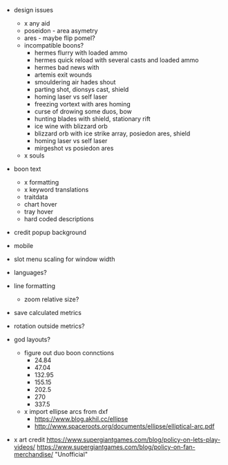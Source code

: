 - design issues
  - x any aid
  - poseidon - area asymetry
  - ares - maybe flip pomel?
  - incompatible boons?
    - hermes flurry with loaded ammo
    - hermes quick reload with several casts and loaded ammo
    - hermes bad news with 
    - artemis exit wounds
    - smouldering air hades shout
    - parting shot, dionsys cast, shield
    - homing laser vs self laser
    - freezing vortext with ares homing
    - curse of drowing some duos, bow
    - hunting blades with shield, stationary rift
    - ice wine with blizzard orb
    - blizzard orb with ice strike array, posiedon ares, shield
    - homing laser vs self laser
    - mirgeshot vs posiedon ares
  - x souls
- boon text
  - x formatting
  - x keyword translations
  - traitdata
  - chart hover
  - tray hover
  - hard coded descriptions
- credit popup background
- mobile
- slot menu scaling for window width
- languages?
- line formatting
  - zoom relative size?
- save calculated metrics
- rotation outside metrics?

- god layouts?
  - figure out duo boon connctions
    - 24.84
    - 47.04
    - 132.95
    - 155.15
    - 202.5
    - 270
    - 337.5
  - x import ellipse arcs from dxf
    - https://www.blog.akhil.cc/ellipse
    - http://www.spaceroots.org/documents/ellipse/elliptical-arc.pdf
- x art credit
  https://www.supergiantgames.com/blog/policy-on-lets-play-videos/
  https://www.supergiantgames.com/blog/policy-on-fan-merchandise/ "Unofficial"
